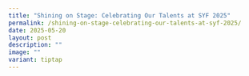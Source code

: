 ```yaml
---
title: "Shining on Stage: Celebrating Our Talents at SYF 2025"
permalink: /shining-on-stage-celebrating-our-talents-at-syf-2025/
date: 2025-05-20
layout: post
description: ""
image: ""
variant: tiptap
---
```

